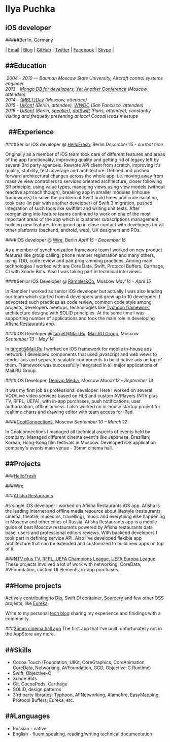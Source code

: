 Ilya Puchka
===========
iOS developer
-------------

#####Berlin, Germany

| [Email](mailto:ilyapuchka@gmail.com)
| [Blog](http://ilya.puchka.me)
| [GitHub](https://github.com/ilyapuchka)
| [Twitter](https://twitter.com/ilyapuchka)
| [Facebook](https://www.facebook.com/ilyapuchka)
| [Skype](skype:ilyapuchka?userinfo) |


##Education
---
 *2004 - 2010 — Bauman Moscow State University, Aircraft control systems engineer*  
*2013 - [Mongo DB for developers](http://tinyurl.com/q4fltax), [Yet Another Conference](https://events.yandex.ru/events/yac/2013/) (Moscow, attendee)*  
*2014 - [{MBLT}Dev](http://2014.mbltdev.ru/en.html) (Moscow, attendee)*  
*2015 - [UIKonf](http://www.uikonf.com) (Berlin, attendee), [WWDC](https://developer.apple.com/wwdc/) (San Fancisco, attendee)*  
*2016 - [UIKonf](http://www.uikonf.com) (Berlin, [speaker](https://www.youtube.com/watch?v=Jg5MvmR3TtM&index=15&list=PLdr22uU_wISqm9QbnczWxXs9qyuWpSU4k)), [dotSwift](https://www.dotswift.io) (Paris, attendee), constantly visiting and frequetly presenting at local CocoaHeads meetups*

 
##Experience
---

####Senior iOS developer @ [HelloFresh](http://www.hellofresh.com), Berlin
*December'15 - current time*

Originally as a member of iOS team took care of different features and areas of the app functionality, improving quality and getting rid of legacy left by several 3rd party agenceis. Rewrote API client from scratch, improving it's quality, stability, test coverage and architecture. Defined and pushed forward architectural changes across the whole app, i.e. moving away from massive view controllers to services oriented architecture, closer following SR principle, using value types, managing views using view models (without reactive aprroach though), breaking app in smaller modules (inhouse frameworks) to solve the problem of Swift build times and code isolation, took care (in pair with another developer) of Swift 3 migration, pushed integration of such tools like swiftlint and writing unit tests. After reorganizing into feature teams continued to work on one of the most important areas of the app which is customer subscriptions management, building new features from groud up in close contact with developers for all other platforms (backend, android, web), UX designers and POs.

####iOS developer @ [Wire](http://www.wire.com), Berlin
*April'15 - December'15*
 
As a member of synchronization framework team I worked on new product features like group calling, phone number registration and many others, using TDD, code review and pair programming practices. Among main technologies I worked with are Core Data, Swift, Protocol Buffers, Carthage, CI with Xcode Bots. Also I was taking part in technical interviews.

####Senior iOS Developer @ [Rambler&Co](http://tinyurl.com/qzy2yeb), Moscow
*May'14 - April'15*

In Rambler I worked as senior iOS developer but actually I was also leading our team which started from 4 developers and grew up to 10 developers. I advocated such practices as code review, common code style among projects, developers meetups, technologies like [Typhoon framework](http://typhoonframework.org), architecture designe with SOLID principles. At the same time I was supporting number of applications and took the main role in developing [Afisha Restaurants](https://itunes.apple.com/ru/app/afisa-restorany/id916815434?mt=8) app.

####iOS Developer @ target@Mail.Ru, [Mail.RU Group](https://corp.mail.ru/en/), Moscow
*September'13 - May'14*

In target@Mail.Ru I worked on iOS framework for mobile in-house ads network. I developed components that used javascript and web views to render ads and separate scalable components to build native ads on top of them. Framework was successfully integrated in all major applications of Mail.RU Group.

####iOS Developer, [Denivip Media](http://www.denivip.ru/en.html), Moscow
*March'12 - September'13*

It was my first job as professional developer. Here I worked on several VOD/Live video services based on HLS and custom AVPlayers (NTV plus TV, RFPL, UEFA), with in-app purchases, push notifications, user authorization, offline access. I also worked on in-house startup project for realtime charts and drawing editor with team access for iPad.

####[CoolConnections](http://www.coolconnections.ru/en), Moscow
*September'10 – March'12*   

In Coolconnections I managed all technical aspects of events held by company. Managed different cinema event's like Japanese, Brazilian, Korean, Hong-Kong film festivals in Moscow. Developed iOS application company's events main venue - 35mm cinema hall.



##Projects
---

###[HelloFresh](https://itunes.apple.com/app/id970107419?mt=8)

###[Wire](https://wire.com)

###[Afisha Restaurants](http://tinyurl.com/pqsay78)

As single iOS developer I worked on Afisha Restaurants iOS app. Afisha is the leading internet and offline media resource about lifestyle (restaurants, cinema, theatre, museums, travelling), music and everything else happening in Moscow and other cities of Russia. Afisha Restaurants app is a mobile guide of best Moscow restaurants powered by Afisha restaurants data base, users and professional editors reviews.
With backend developers I took part in defining service API. Also I've developed flexible app architecture that can be extended and customized to build new apps on top of it.

###[NTV plus TV](http://tinyurl.com/p6w7rfp), [RFPL, UEFA Champions League, UEFA Europa League](http://ilya.puchka.me/rfpl/)
These projects involved a lot of work with networking, CoreData, AVFoundation, custom UI elements, in-app purchases.


##Home projects
---

Actively contributing to [Dip](https://github.com/AliSoftware/Dip), Swift DI container, [Sourcery](https://github.com/krzysztofzablocki/Sourcery) and few other OSS projects, like [Eureka](https://github.com/xmartlabs/Eureka).

Write to my personal [tech blog](http://ilya.puchka.me) sharing my experience and finidings with a community.

###[35mm cinema hall app](http://ilya.puchka.me/35mm/)
The first app that I've built, unfortunatelly not in the AppStore any more.


##Skills
---
* Cocoa Touch (Foundation, UIKit, CoreGraphics, CoreAnimation, CoreData, Networking, AVFoundation, GCD, Objective-C Runtime)
* Swift, Objective-C 
* Xcode Bots
* Git, CocoaPods, Carthage
* SOLID, design patterns
* 3'rd party libraries: Typhoon, AFNetworking, Alamofire, EasyMapping, Protocol Buffers, Eureka, etc.



##Languages
---
* Russian - native
* English - fluent speaking, reading/writing technical documentation



